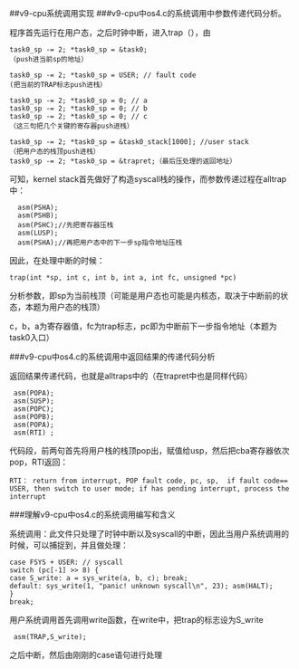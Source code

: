 ##v9-cpu系统调用实现
###v9-cpu中os4.c的系统调用中参数传递代码分析。

程序首先运行在用户态，之后时钟中断，进入trap（），由

	task0_sp -= 2; *task0_sp = &task0;
	（push进当前sp的地址）

	task0_sp -= 2; *task0_sp = USER; // fault code
	(把当前的TRAP标志push进栈）

	task0_sp -= 2; *task0_sp = 0; // a
	task0_sp -= 2; *task0_sp = 0; // b
	task0_sp -= 2; *task0_sp = 0; // c
	（这三句把几个关键的寄存器push进栈）

	task0_sp -= 2; *task0_sp = &task0_stack[1000]; //user stack
	（把用户态的栈顶push进栈）
	task0_sp -= 2; *task0_sp = &trapret;（最后压处理的返回地址）
	
可知，kernel stack首先做好了构造syscall栈的操作，而参数传递过程在alltrap中： 
	
	  asm(PSHA);
	  asm(PSHB);
	  asm(PSHC);//先把寄存器压栈
	  asm(LUSP);
	  asm(PSHA);//再把用户态中的下一步sp指令地址压栈

因此，在处理中断的时候：

	trap(int *sp, int c, int b, int a, int fc, unsigned *pc)

分析参数，即sp为当前栈顶（可能是用户态也可能是内核态，取决于中断前的状态，本题为用户态的栈顶）

c，b，a为寄存器值，fc为trap标志，pc即为中断前下一步指令地址（本题为task0入口）

###v9-cpu中os4.c的系统调用中返回结果的传递代码分析

返回结果传递代码，也就是alltraps中的（在trapret中也是同样代码）

	 asm(POPA);
	 asm(SUSP);
	 asm(POPC);
	 asm(POPB);
	 asm(POPA);
	 asm(RTI) ;
	 
代码段，前两句首先将用户栈的栈顶pop出，赋值给usp，然后把cba寄存器依次pop，RTI返回：

	RTI： return from interrupt, POP fault code, pc, sp,  if fault code== USER, then switch to user mode; if has pending interrupt, process the interrupt
	
###理解v9-cpu中os4.c的系统调用编写和含义

系统调用：此文件只处理了时钟中断以及syscall的中断，因此当用户系统调用的时候，可以捕捉到，并且做处理：

	case FSYS + USER: // syscall
    switch (pc[-1] >> 8) {
    case S_write: a = sys_write(a, b, c); break;
    default: sys_write(1, "panic! unknown syscall\n", 23); asm(HALT);
    }
    break;
    
用户系统调用首先调用write函数，在write中，把trap的标志设为S_write
	
	 asm(TRAP,S_write);
	 
之后中断，然后由刚刚的case语句进行处理